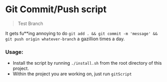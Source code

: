 # Git Commit/Push script

> Test Branch

It gets fu\*\*ing annoying to do `git add . && git commit -m 'message' && git push origin whatever-branch` a gazillion times a day.

### Usage:

- Install the script by running `./install.sh` from the root directory of this project.
- Within the project you are working on, just run `gitScript`

